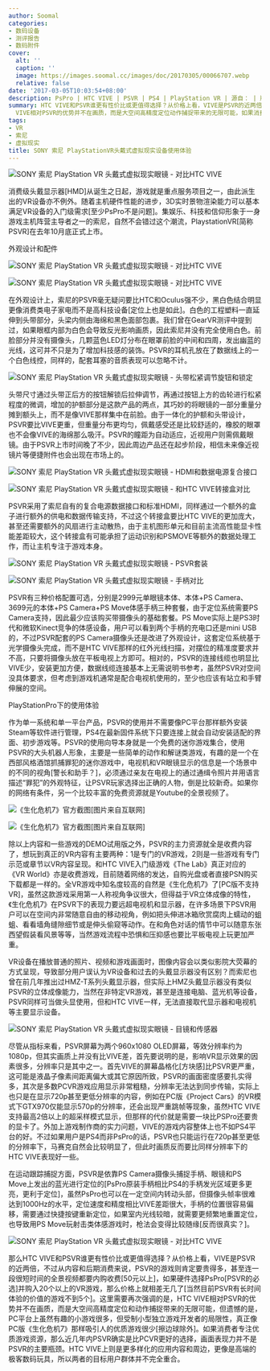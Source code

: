 ```yaml
---
author: Soomal
categories:
- 数码设备
- 测评报告
- 数码附件
cover:
  alt: ''
  caption: ''
  image: https://images.soomal.cc/images/doc/20170305/00066707.webp
  relative: false
date: '2017-03-05T10:03:54+08:00'
description: PsPro | HTC VIVE | PSVR | PS4 | PlayStation VR | 源自： | 版权：原创 |  平均/总评分：09.67/87
summary: HTC VIVE和PSVR谁更有性价比或更值得选择？从价格上看，VIVE是PSVR的近两倍，不过从内容和后期消费来说，PSVR的游戏则肯定要贵得多，HTC
  VIVE相对PSVR的优势并不在画质，而是大空间高精度定位动作捕捉带来的无限可能，如果消费者专注优质游戏资源，那么PSVR确实是比PCVR更好的选择。
tags:
- VR
- 索尼
- 虚拟现实
title: SONY 索尼 PlayStationVR头戴式虚拟现实设备使用体验
---
```


![SONY 索尼 PlayStation VR 头戴式虚拟现实眼镜 - 对比HTC VIVE](https://images.soomal.cc/images/doc/20161103/00064156.webp)



消费级头戴显示器[HMD]从诞生之日起，游戏就是重点服务项目之一，由此派生出的VR设备亦不例外。随着主机硬件性能的进步，3D实时景物渲染能力可以基本满足VR设备的入门级需求[至少PsPro不是问题]。集娱乐、科技和信仰形象于一身游戏主机阵营主导者之一的索尼，自然不会错过这个潮流，PlaystationVR[简称PSVR]在去年10月底正式上市。



外观设计和配件



![SONY 索尼 PlayStation VR 头戴式虚拟现实眼镜 - 对比HTC VIVE](https://images.soomal.cc/images/doc/20161103/00064157_01.webp)



![SONY 索尼 PlayStation VR 头戴式虚拟现实眼镜 - 对比HTC VIVE](https://images.soomal.cc/images/doc/20161103/00064158_01.webp)



在外观设计上，索尼的PSVR毫无疑问要比HTC和Oculus强不少，黑白色结合明显更像消费类电子家电而不是高科技设备[定位上也是如此]。白色的工程塑料一直延伸到头带部分，头梁内侧由海绵和黑色面部包裹。我们曾在GearVR测评中提到过，如果眼框内部为白色会导致反光影响画质，因此索尼并没有完全使用白色。前脸部分并没有摄像头，几颗蓝色LED灯分布在眼罩前脸的中间和四周，发出幽蓝的光线，这可并不只是为了增加科技感的装饰。PSVR的耳机孔放在了数据线上的一个白色线控，同样的，配套耳塞的音质表现可以忽略不计。



![SONY 索尼 PlayStation VR 头戴式虚拟现实眼镜 - 头带松紧调节旋钮和锁定](https://images.soomal.cc/images/doc/20161103/00064128.webp)



头带尺寸通过头带正后方的按钮解锁后拉伸调节，再通过按钮上方的齿轮进行松紧程度的微调，增加的护额部分是这款产品的两点，其巧妙的将眼镜的一部分重量分摊到额头上，而不是像VIVE那样集中在前脸。由于一体化的护额和头带设计，PSVR要比VIVE更重，但重量分布更均匀，佩戴感受还是比较舒适的，橡胶的眼罩也不会像VIVE的海绵那么吸汗。PSVR的瞳距为自动适应，近视用户则需佩戴眼镜。由于PSVR上市时间晚了不少，因此周边产品还在起步阶段，相信未来像近视镜片等便捷附件也会出现在市场上的。



![SONY 索尼 PlayStation VR 头戴式虚拟现实眼镜 - HDMI和数据电源复合接口](https://images.soomal.cc/images/doc/20161103/00064136_01.webp)



![SONY 索尼 PlayStation VR 头戴式虚拟现实眼镜 - 和HTC VIVE转接盒对比](https://images.soomal.cc/images/doc/20161103/00064143_01.webp)



PSVR采用了索尼自有的复合电源数据接口和标准HDMI，同样通过一个额外的盒子进行额外的供电和数据传输支持，不过这个转接盒要比HTC VIVE的更加庞大，甚至还需要额外的风扇进行主动散热，由于主机图形单元和目前主流高性能显卡性能差距较大，这个转接盒有可能承担了运动识别和PSMOVE等额外的数据处理工作，而让主机专注于游戏本身。



![SONY 索尼 PlayStation VR 头戴式虚拟现实眼镜 - PSVR套装](https://images.soomal.cc/images/doc/20161103/00064154_01.webp)



![SONY 索尼 PlayStation VR 头戴式虚拟现实眼镜 - 手柄对比](https://images.soomal.cc/images/doc/20161103/00064150_01.webp)



PSVR有三种价格配置可选，分别是2999元单眼镜本体、本体+PS Camera、3699元的本体+PS Camera+PS Move体感手柄三种套餐，由于定位系统需要PS Camera支持，因此最少应该购买带摄像头的基础套餐。PS Move实际上是PS3时代和微软Kinect竞争的体感设备，用户可以看到两个手柄的充电口还是mini USB的，不过PSVR配套的PS Camera摄像头还是改进了外观设计，这套定位系统基于光学摄像头完成，而不是HTC VIVE那样的红外光线扫描，对摆位的精准度要求并不高，只要将摄像头放在平板电视上方即可。相对的，PSVR的连接线缆也明显比VIVE少，安装更加方便，数据线缆连接基本上无需说明书参考，虽然PSVR对空间没具体要求，但考虑到游戏机通常是配合电视机使用的，至少也应该有站立和手臂伸展的空间。



PlayStationPro下的使用体验



作为单一系统和单一平台产品，PSVR的使用并不需要像PC平台那样额外安装Steam等软件进行管理，PS4在最新固件系统下只要连接上就会自动安装适配的界面、初步游戏等。PSVR的使用向导本身就是一个免费的迷你游戏集合，使用PSVR的大头机器人形象，主要是一些简单的动作和解谜类游戏，有趣的是一个在西部风格酒馆抓捕罪犯的迷你游戏中，电视机和VR眼镜显示的信息是一个场景中的不同的视角[警长和助手？]，必须通过亲友在电视上的通过通缉令照片并用语言描述“罪犯”的外观特征，让PSVR玩家选择出正确的人物，倒是比较新奇。如果你的网络有条件，另一个比较丰富的免费资源就是Youtube的全景视频了。



![《生化危机7》官方截图[图片来自互联网]](https://images.soomal.cc/images/doc/20170305/00066705_01.webp)



![《生化危机7》官方截图[图片来自互联网]](https://images.soomal.cc/images/doc/20170305/00066706_01.webp)



除以上内容和一些游戏的DEMO试用版之外，PSVR的主力资源就全是收费内容了，想玩到真正的VR内容有主要两种：1是专门的VR游戏，2则是一些游戏有专门示范或章节以VR内容呈现。和HTC VIVE入门级游戏《The Lab》真正对应的《VR World》亦是收费游戏，目前随着网络的发达，自购光盘或者直接PSN购买下载都是一样的。全VR游戏中知名度较高的自然是《生化危机7》了[PC版不支持VR]，虽然这款游戏采用第一人称视角争议很大，但得益于VR立体成像的特性，《生化危机7》在PSVR下的表现力要远超电视机和显示器，在许多场景下PSVR用户可以在空间内非常随意自由的移动视角，例如把头伸进冰箱欣赏腐肉上蠕动的蛆蛆、看看墙角缝隙细节或是伸头偷窥等动作。在和角色对话的情节中可以随意东张西望假装看风景等等，当然游戏流程中恐惧和压抑感也要比平板电视上玩更加严重。



VR设备在播放普通的照片、视频和游戏画面时，图像内容会以类似影院大荧幕的方式呈现，导致部分用户误认为VR设备和过去的头戴显示器没有区别？而索尼也曾在前几年推出过HMZ-T系列头戴显示器，但实际上HMZ头戴显示器没有类似PSVR的立体成像能力，当然在非特定VR游戏，甚至是连接电脑、蓝光机等设备，PSVR同样可当做头显使用，但和HTC VIVE一样，无法直接取代显示器和电视机等主要显示设备。



![SONY 索尼 PlayStation VR 头戴式虚拟现实眼镜 - 目镜和传感器](https://images.soomal.cc/images/doc/20161103/00064132.webp)



尽管从指标来看，PSVR屏幕为两个960x1080 OLED屏幕，等效分辨率约为1080p，但其实画质上并没有比VIVE差，首先要说明的是，影响VR显示效果的因素很多，分辨率只是其中之一。首先VIVE的屏幕晶格化[方块感]比PSVR更严重，这可能是液晶子像素间距离偏大或其它原因所致，PSVR的画面密度感要扎实得多，其次是多数PCVR游戏应用显示非常粗糙，分辨率无法达到同步传输，实际上也只是在显示720p甚至更低分辨率的内容，例如在PC版《Project Cars》的VR模式下GTX970仅能显示570p的分辨率，还会出现严重跳帧等现象，虽然HTC VIVE支持最高2倍以上的超采样模式显示，但那样的代价就是需要一块比PSPro还要贵的显卡了。外加上游戏制作商的实力问题，VIVE的游戏内容整体上也不如PS4平台的好。不过如果用户是PS4而非PsPro的话，PSVR也只能运行在720p甚至更低的分辨率下，马赛克自然会比较明显了，但此时画质反而要比同样分辨率下的HTC VIVE表现好一些。



在运动跟踪捕捉方面，PSVR是依靠PS Camera摄像头捕捉手柄、眼镜和PS Move上发出的蓝光进行定位的[PsPro原装手柄相比PS4的手柄发光区域更多更亮，更利于定位]，虽然PsPro也可以在一定空间内转动头部，但摄像头帧率很难达到1000Hz的水平，定位速度和精度相比VIVE差距很大，手柄的位置很容易偏移，需要通过快捷按键重新定位，如果室内光线较暗，就需要更频繁地重置定位，也导致用PS Move玩射击类体感游戏时，枪法会变得比较随缘[反而很真实？]。



![SONY 索尼 PlayStation VR 头戴式虚拟现实眼镜 - 对比HTC VIVE](https://images.soomal.cc/images/doc/20161103/00064155.webp)



那么HTC VIVE和PSVR谁更有性价比或更值得选择？从价格上看，VIVE是PSVR的近两倍，不过从内容和后期消费来说，PSVR的游戏则肯定要贵得多，甚至连一段很短时间的全景视频都要内购收费[50元以上]，如果硬件选择PsPro[PSVR的必选]并购入20个以上的VR游戏，那么价格上就相差无几了[当然目前PSVR有长时间体验的价值的游戏不到5个]。这里需要再次强调的是，HTC VIVE相对PSVR的优势并不在画质，而是大空间高精度定位和动作捕捉带来的无限可能，但遗憾的是，PC平台上虽然有趣的小游戏很多，但受制小型独立游戏开发者的局限性，真正像PC版《生化危机7》那样吸引人的优质游戏很少[擦边球除外]。如果消费者专注优质游戏资源，那么近几年内PSVR确实是比PCVR更好的选择，画面表现力并不是PSVR的主要瓶颈。HTC VIVE上则是更多样化的应用内容和周边，更像是高端的极客数码玩具，所以两者的目标用户群体并不完全重合。